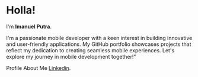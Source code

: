 # Holla! 

I'm **Imanuel Putra**.<br>

I'm a passionate mobile developer with a keen interest in building innovative and user-friendly applications. My GitHub portfolio showcases projects that reflect my dedication to creating seamless mobile experiences. Let's explore my journey in mobile development together!"<br>

Profile About Me [Linkedin](www.linkedin.com/in/imanuel-putra-871aa5309/).
